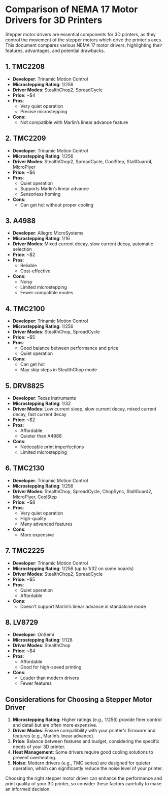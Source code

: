 # Comparison of NEMA 17 Motor Drivers for 3D Printers

Stepper motor drivers are essential components for 3D printers, as they control the movement of the stepper motors which drive the printer's axes. This document compares various NEMA 17 motor drivers, highlighting their features, advantages, and potential drawbacks.

## 1. TMC2208

- **Developer**: Trinamic Motion Control
- **Microstepping Rating**: 1/256
- **Driver Modes**: StealthChop2, SpreadCycle
- **Price**: ~$4
- **Pros**: 
  - Very quiet operation
  - Precise microstepping
- **Cons**: 
  - Not compatible with Marlin’s linear advance feature

## 2. TMC2209

- **Developer**: Trinamic Motion Control
- **Microstepping Rating**: 1/256
- **Driver Modes**: StealthChop2, SpreadCycle, CoolStep, StallGuard4, MicroPlyer
- **Price**: ~$6
- **Pros**: 
  - Quiet operation
  - Supports Marlin’s linear advance
  - Sensorless homing
- **Cons**: 
  - Can get hot without proper cooling

## 3. A4988

- **Developer**: Allegro MicroSystems
- **Microstepping Rating**: 1/16
- **Driver Modes**: Mixed current decay, slow current decay, automatic selection
- **Price**: ~$2
- **Pros**: 
  - Reliable
  - Cost-effective
- **Cons**: 
  - Noisy
  - Limited microstepping
  - Fewer compatible modes

## 4. TMC2100

- **Developer**: Trinamic Motion Control
- **Microstepping Rating**: 1/256
- **Driver Modes**: StealthChop, SpreadCycle
- **Price**: ~$5
- **Pros**: 
  - Good balance between performance and price
  - Quiet operation
- **Cons**: 
  - Can get hot
  - May skip steps in StealthChop mode

## 5. DRV8825

- **Developer**: Texas Instruments
- **Microstepping Rating**: 1/32
- **Driver Modes**: Low current sleep, slow current decay, mixed current decay, fast current decay
- **Price**: ~$2
- **Pros**: 
  - Affordable
  - Quieter than A4988
- **Cons**: 
  - Noticeable print imperfections
  - Limited microstepping

## 6. TMC2130

- **Developer**: Trinamic Motion Control
- **Microstepping Rating**: 1/256
- **Driver Modes**: StealthChop, SpreadCycle, ChopSync, StallGuard2, MicroPlyer, CoolStep
- **Price**: ~$8
- **Pros**: 
  - Very quiet operation
  - High-quality
  - Many advanced features
- **Cons**: 
  - More expensive

## 7. TMC2225

- **Developer**: Trinamic Motion Control
- **Microstepping Rating**: 1/256 (up to 1/32 on some boards)
- **Driver Modes**: StealthChop2, SpreadCycle
- **Price**: ~$5
- **Pros**: 
  - Quiet operation
  - Affordable
- **Cons**: 
  - Doesn't support Marlin’s linear advance in standalone mode

## 8. LV8729

- **Developer**: OnSemi
- **Microstepping Rating**: 1/128
- **Driver Modes**: StealthChop
- **Price**: ~$4
- **Pros**: 
  - Affordable
  - Good for high-speed printing
- **Cons**: 
  - Louder than modern drivers
  - Fewer features

## Considerations for Choosing a Stepper Motor Driver

1. **Microstepping Rating**: Higher ratings (e.g., 1/256) provide finer control and detail but are often more expensive.
2. **Driver Modes**: Ensure compatibility with your printer's firmware and features (e.g., Marlin’s linear advance).
3. **Price**: Balance between features and budget, considering the specific needs of your 3D printer.
4. **Heat Management**: Some drivers require good cooling solutions to prevent overheating.
5. **Noise**: Modern drivers (e.g., TMC series) are designed for quieter operation, which can significantly reduce the noise level of your printer.

Choosing the right stepper motor driver can enhance the performance and print quality of your 3D printer, so consider these factors carefully to make an informed decision.
